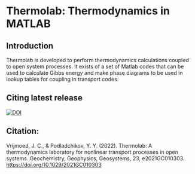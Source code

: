 # Thermolab: Thermodynamics in MATLAB
## Introduction
Thermolab is developed to perform thermodynamics calculations coupled to open system processes. It exists of a set of Matlab codes that can be used to calculate Gibbs energy and make phase diagrams to be used in lookup tables for coupling in transport codes.
## Citing latest release
[![DOI](https://zenodo.org/badge/DOI/10.5281/zenodo.6383253.svg)](https://doi.org/10.5281/zenodo.6383253)

## Citation:

Vrijmoed, J. C., & Podladchikov, Y. Y. (2022). Thermolab: A thermodynamics laboratory for nonlinear transport processes in open systems. Geochemistry, Geophysics, Geosystems, 23, e2021GC010303. https://doi.org/10.1029/2021GC010303
